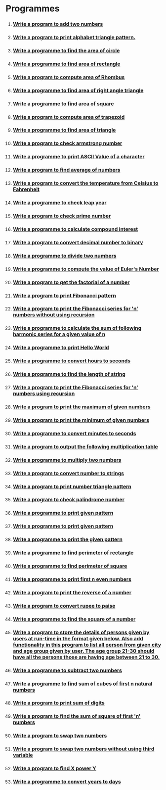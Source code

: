 # Programmes

1. ### [Write a program to add two numbers](./add-two-numbers/)
2. ### [Write a program to print alphabet triangle pattern.](./alphabet-triangle-pattern/)
3. ### [Write a programme to find the area of circle](./area-of-circle/)
4. ### [Write a programme to find area of rectangle](./area-of-rectangle/)
5. ### [Write a program to compute area of Rhombus](./area-of-rhombus/)
6. ### [Write a programme to find area of right angle triangle](area-of-right-angle-triangle)
7. ### [Write a programme to find area of square](./area-of-square/)
8. ### [Write a program to compute area of trapezoid](./area-of-trapezoid/)
9. ### [Write a programme to find area of triangle](./area-of-triangle/)
10. ### [Write a program to check armstrong number](./armstrong-number/)
11. ### [Write a programme to print ASCII Value of a character](./ascii-value/)
12. ### [Write a program to find average of numbers](./average-of-numbers/)
13. ### [Write a program to convert the temperature from Celsius to Fahrenheit](./celsius-to-fahrenheit/)
14. ### [Write a programme to check leap year](./check-leap-year/)
15. ### [Write a program to check prime number](./check-prime-number/)
16. ### [Write a programme to calculate compound interest](./compound-interest-calculator/)
17. ### [Write a program to convert decimal number to binary](./decimal-to-binary/)
18. ### [Write a programme to divide two numbers](./divide-two-numbers/)
19. ### [Write a programme to compute the value of Euler's Number](./euler-number/)
20. ### [Write a program to get the factorial of a number](./factorial/)
21. ### [Write a program to print Fibonacci pattern](./fibonacci-pattern/)
22. ### [Write a program to print the Fibonacci series for 'n' numbers without using recursion](./fibonaci-series-without-using-recursion/)
23. ### [Write a programme to calculate the sum of following harmonic series for a given value of n](./harmonic-series/)
24. ### [Write a programme to print Hello World](./hello-world/)
25. ### [Write a programme to convert hours to seconds](./hours-to-seconds/)
26. ### [Write a programme to find the length of string](./length-of-string/)
27. ### [Write a program to print the Fibonacci series for 'n' numbers using recursion](./fibonnaci-series-using-recursion/)
28. ### [Write a program to print the maximum of given numbers](./maximum-of-numbers/)
29. ### [Write a program to print the minimum of given numbers](./minimum-of-numbers/)
30. ### [Write a programme to convert minutes to seconds](./minutes-to-seconds/)
31. ### [Write a program to output the following multiplication table](./multiplication-table/)
32. ### [Write a programme to multiply two numbers](./multiply-two-numbers/)
33. ### [Write a program to convert number to strings](./number-to-string/)
34. ### [Write a program to print number triangle pattern](./number-triangle-pattern/)
35. ### [Write a program to check palindrome number](./palindrome-number/)
36. ### [Write a programme to print given pattern](./pattern-1/)
37. ### [Write a programme to print given pattern](./pattern-2/)
38. ### [Write a programme to print the given pattern](./pattern-3/)
39. ### [Write a programme to find perimeter of rectangle](./perimeter-of-rectangle/)
40. ### [Write a programme to find perimeter of square](./perimeter-of-square/)
41. ### [Write a programme to print first n even numbers](./print-even-numbers/)
42. ### [Write a program to print the reverse of a number](./reverse-of-a-number/)
43. ### [Write a program to convert rupee to paise](./rupee-to-paise/)
44. ### [Write a programme to find the square of a number](./square-of-number/)
45. ### [Write a program to store the details of persons given by users at run-time in the format given below. Also add functionality in this program to list all person from given city and age group given by user. The age group 21-30 should have all the persons those are having age between 21 to 30.](./store-the-details-of-persons/)
46. ### [Write a programme to subtract two numbers](./subtract-two-numbers/)
47. ### [Write a programme to find sum of cubes of first n natural numbers](./sum-of-cubes/)
48. ### [Write a program to print sum of digits](./sum-of-digits/)
49. ### [Write a program to find the sum of square of first 'n' numbers](./sum-of-square/)
50. ### [Write a program to swap two numbers](./swap-two-numbers/)
51. ### [Write a program to swap two numbers without using third variable](./swap-two-numbers-without-using-third-variable/)
52. ### [Write a program to find X power Y](./x-power-y/)
53. ### [Write a programme to convert years to days](./years-to-days/)

